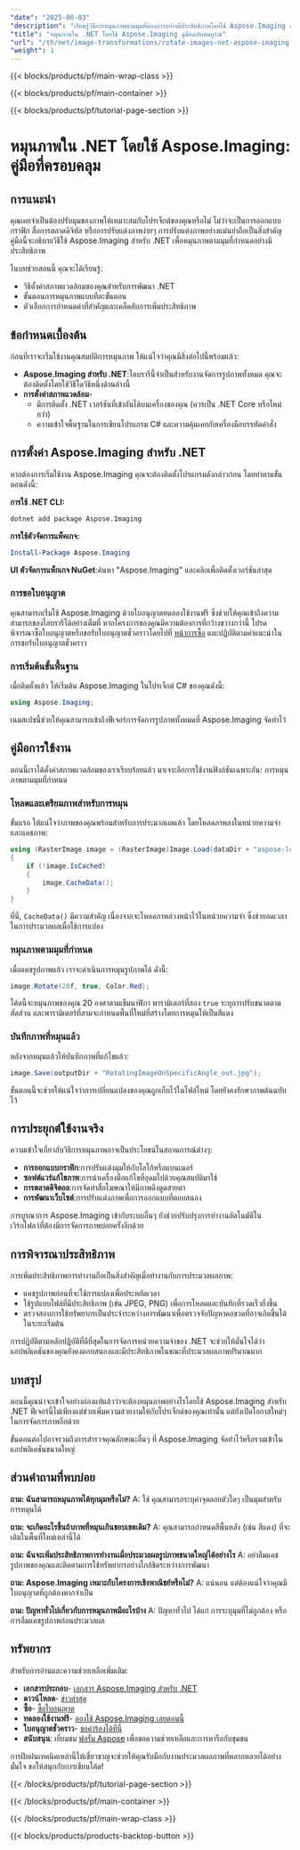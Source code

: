 ```yaml
---
"date": "2025-06-03"
"description": "เรียนรู้วิธีการหมุนภาพตามมุมที่ต้องการอย่างมีประสิทธิภาพโดยใช้ Aspose.Imaging สำหรับ .NET คำแนะนำทีละขั้นตอนนี้ครอบคลุมถึงเคล็ดลับการตั้งค่า การใช้งาน และการปรับแต่ง"
"title": "หมุนภาพใน .NET โดยใช้ Aspose.Imaging คู่มือฉบับสมบูรณ์"
"url": "/th/net/image-transformations/rotate-images-net-aspose-imaging-guide/"
"weight": 1
---
```


{{< blocks/products/pf/main-wrap-class >}}

{{< blocks/products/pf/main-container >}}

{{< blocks/products/pf/tutorial-page-section >}}
# หมุนภาพใน .NET โดยใช้ Aspose.Imaging: คู่มือที่ครอบคลุม

## การแนะนำ

คุณเคยจำเป็นต้องปรับมุมของภาพให้เหมาะสมกับโปรเจ็กต์ของคุณหรือไม่ ไม่ว่าจะเป็นการออกแบบกราฟิก สื่อการตลาดดิจิทัล หรือการปรับแต่งภาพง่ายๆ การปรับแต่งภาพอย่างแม่นยำถือเป็นสิ่งสำคัญ คู่มือนี้จะอธิบายวิธีใช้ Aspose.Imaging สำหรับ .NET เพื่อหมุนภาพตามมุมที่กำหนดอย่างมีประสิทธิภาพ

ในบทช่วยสอนนี้ คุณจะได้เรียนรู้:
- วิธีตั้งค่าสภาพแวดล้อมของคุณสำหรับการพัฒนา .NET
- ขั้นตอนการหมุนภาพแบบทีละขั้นตอน
- ตัวเลือกการกำหนดค่าที่สำคัญและเคล็ดลับการเพิ่มประสิทธิภาพ

## ข้อกำหนดเบื้องต้น

ก่อนที่เราจะเริ่มใช้งานคุณสมบัติการหมุนภาพ ให้แน่ใจว่าคุณมีสิ่งต่อไปนี้พร้อมแล้ว:

- **Aspose.Imaging สำหรับ .NET**:ไลบรารีนี้จำเป็นสำหรับงานจัดการรูปภาพทั้งหมด คุณจะต้องติดตั้งโดยใช้วิธีใดวิธีหนึ่งด้านล่างนี้
- **การตั้งค่าสภาพแวดล้อม**-
  - มีการติดตั้ง .NET เวอร์ชันที่เข้ากันได้บนเครื่องของคุณ (ควรเป็น .NET Core หรือใหม่กว่า)
  - ความเข้าใจพื้นฐานในการเขียนโปรแกรม C# และความคุ้นเคยกับเครื่องมือบรรทัดคำสั่ง

## การตั้งค่า Aspose.Imaging สำหรับ .NET

หากต้องการเริ่มใช้งาน Aspose.Imaging คุณจะต้องติดตั้งโปรแกรมดังกล่าวก่อน โดยทำตามขั้นตอนดังนี้:

**การใช้ .NET CLI:**

```bash
dotnet add package Aspose.Imaging
```

**การใช้ตัวจัดการแพ็คเกจ:**

```powershell
Install-Package Aspose.Imaging
```

**UI ตัวจัดการแพ็กเกจ NuGet**:ค้นหา "Aspose.Imaging" และคลิกเพื่อติดตั้งเวอร์ชันล่าสุด

### การขอใบอนุญาต

คุณสามารถเริ่มใช้ Aspose.Imaging ด้วยใบอนุญาตทดลองใช้งานฟรี ซึ่งช่วยให้คุณเข้าถึงความสามารถของไลบรารีได้อย่างเต็มที่ หากโครงการของคุณมีความต้องการที่กว้างขวางกว่านี้ โปรดพิจารณาซื้อใบอนุญาตหรือขอรับใบอนุญาตชั่วคราวโดยไปที่ [หน้าการซื้อ](https://purchase.aspose.com/buy) และปฏิบัติตามคำแนะนำในการขอรับใบอนุญาตชั่วคราว

### การเริ่มต้นขั้นพื้นฐาน

เมื่อติดตั้งแล้ว ให้เริ่มต้น Aspose.Imaging ในโปรเจ็กต์ C# ของคุณดังนี้:

```csharp
using Aspose.Imaging;
```

เนมสเปซนี้ช่วยให้คุณสามารถเข้าถึงฟีเจอร์การจัดการรูปภาพทั้งหมดที่ Aspose.Imaging จัดทำไว้

## คู่มือการใช้งาน

ตอนนี้เราได้ตั้งค่าสภาพแวดล้อมของเราเรียบร้อยแล้ว มาเจาะลึกการใช้งานฟังก์ชันเฉพาะกัน: การหมุนภาพตามมุมที่กำหนด

### โหลดและเตรียมภาพสำหรับการหมุน

ขั้นแรก ให้แน่ใจว่าภาพของคุณพร้อมสำหรับการประมวลผลแล้ว โดยโหลดภาพลงในหน่วยความจำและแคชภาพ:

```csharp
using (RasterImage image = (RasterImage)Image.Load(dataDir + "aspose-logo.jpg"))
{
    if (!image.IsCached)
    {
        image.CacheData();
    }
}
```

ที่นี่, `CacheData()` มีความสำคัญ เนื่องจากจะโหลดภาพล่วงหน้าไว้ในหน่วยความจำ ซึ่งช่วยลดเวลาในการประมวลผลเมื่อใช้การแปลง

### หมุนภาพตามมุมที่กำหนด

เมื่อแคชรูปภาพแล้ว เราจะดำเนินการหมุนรูปภาพได้ ดังนี้:

```csharp
image.Rotate(20f, true, Color.Red);
```

โค้ดนี้จะหมุนภาพของคุณ 20 องศาตามเข็มนาฬิกา พารามิเตอร์ที่สอง `true` ระบุการปรับขนาดตามสัดส่วน และพารามิเตอร์ที่สามจะกำหนดพื้นที่ใหม่ที่สร้างโดยการหมุนให้เป็นสีแดง

### บันทึกภาพที่หมุนแล้ว

หลังจากหมุนแล้วให้บันทึกภาพที่แก้ไขแล้ว:

```csharp
image.Save(outputDir + "RotatingImageOnSpecificAngle_out.jpg");
```

ขั้นตอนนี้จะช่วยให้แน่ใจว่าการเปลี่ยนแปลงของคุณถูกเก็บไว้ในไฟล์ใหม่ โดยยังคงรักษาภาพต้นฉบับไว้

## การประยุกต์ใช้งานจริง

ความเข้าใจเกี่ยวกับวิธีการหมุนภาพอาจเป็นประโยชน์ในสถานการณ์ต่างๆ:

- **การออกแบบกราฟิก**:การปรับแต่งมุมให้กับโลโก้หรือแบนเนอร์
- **ซอฟต์แวร์แก้ไขภาพ**:การนำเครื่องมือแก้ไขที่อุดมไปด้วยคุณสมบัติมาใช้
- **การตลาดดิจิตอล**:การจัดทำสื่อโฆษณาให้มีภาพดึงดูดสายตา
- **การพัฒนาเว็บไซต์**:การปรับแต่งภาพเพื่อการออกแบบที่ตอบสนอง

การบูรณาการ Aspose.Imaging เข้ากับระบบอื่นๆ ยังช่วยปรับปรุงการทำงานอัตโนมัติในเวิร์กโฟลว์ที่ต้องมีการจัดการภาพบ่อยครั้งอีกด้วย

## การพิจารณาประสิทธิภาพ

การเพิ่มประสิทธิภาพการทำงานถือเป็นสิ่งสำคัญเมื่อทำงานกับการประมวลผลภาพ:

- แคชรูปภาพก่อนที่จะใช้การแปลงเพื่อประหยัดเวลา
- ใช้รูปแบบไฟล์ที่มีประสิทธิภาพ (เช่น JPEG, PNG) เพื่อการโหลดและบันทึกที่รวดเร็วยิ่งขึ้น
- ตรวจสอบการใช้ทรัพยากรเป็นประจำระหว่างการพัฒนาเพื่อตรวจจับปัญหาคอขวดที่อาจเกิดขึ้นได้ในระยะเริ่มต้น

การปฏิบัติตามหลักปฏิบัติที่ดีที่สุดในการจัดการหน่วยความจำของ .NET จะช่วยให้มั่นใจได้ว่าแอปพลิเคชันของคุณยังคงตอบสนองและมีประสิทธิภาพในขณะที่ประมวลผลภาพปริมาณมาก

## บทสรุป

ตอนนี้คุณน่าจะเข้าใจอย่างถ่องแท้แล้วว่าจะต้องหมุนภาพอย่างไรโดยใช้ Aspose.Imaging สำหรับ .NET ฟีเจอร์นี้ไม่เพียงแต่ช่วยเพิ่มความสวยงามให้กับโปรเจ็กต์ของคุณเท่านั้น แต่ยังเปิดโอกาสใหม่ๆ ในการจัดการภาพอีกด้วย

ขั้นตอนต่อไปอาจรวมถึงการสำรวจคุณลักษณะอื่นๆ ที่ Aspose.Imaging จัดทำไว้หรือรวมเข้าในแอปพลิเคชันขนาดใหญ่

## ส่วนคำถามที่พบบ่อย

**ถาม: ฉันสามารถหมุนภาพได้ทุกมุมหรือไม่?**
A: ใช่ คุณสามารถระบุค่าจุดลอยตัวใดๆ เป็นมุมสำหรับการหมุนได้

**ถาม: จะเกิดอะไรขึ้นถ้าภาพที่หมุนเกินขอบเขตเดิม?**
A: คุณสามารถกำหนดสีพื้นหลัง (เช่น สีแดง) ที่จะเติมในพื้นที่ใหม่เหล่านี้ได้

**ถาม: ฉันจะเพิ่มประสิทธิภาพการทำงานเมื่อประมวลผลรูปภาพขนาดใหญ่ได้อย่างไร**
A: อย่าลืมแคชรูปภาพของคุณและติดตามการใช้ทรัพยากรอย่างใกล้ชิดระหว่างการพัฒนา

**ถาม: Aspose.Imaging เหมาะกับโครงการเชิงพาณิชย์หรือไม่?**
A: แน่นอน แต่ต้องแน่ใจว่าคุณมีใบอนุญาตที่ถูกต้องหากจำเป็น 

**ถาม: ปัญหาทั่วไปเกี่ยวกับการหมุนภาพมีอะไรบ้าง**
A: ปัญหาทั่วไป ได้แก่ การระบุมุมที่ไม่ถูกต้อง หรือการลืมแคชรูปภาพก่อนประมวลผล

## ทรัพยากร

สำหรับการอ่านและความช่วยเหลือเพิ่มเติม:

- **เอกสารประกอบ**- [เอกสาร Aspose.Imaging สำหรับ .NET](https://reference.aspose.com/imaging/net/)
- **ดาวน์โหลด**- [ข่าวล่าสุด](https://releases.aspose.com/imaging/net/)
- **ซื้อ**- [ซื้อใบอนุญาต](https://purchase.aspose.com/buy)
- **ทดลองใช้งานฟรี**- [ลองใช้ Aspose.Imaging เลยตอนนี้](https://releases.aspose.com/imaging/net/)
- **ใบอนุญาตชั่วคราว**- [ขอคำร้องได้ที่นี่](https://purchase.aspose.com/temporary-license/)
- **สนับสนุน**: เยี่ยมชม [ฟอรั่ม Aspose](https://forum.aspose.com/c/imaging/10) เพื่อขอความช่วยเหลือและการหารือกับชุมชน

การฝึกฝนเทคนิคเหล่านี้ให้เชี่ยวชาญจะช่วยให้คุณรับมือกับงานประมวลผลภาพที่หลากหลายได้อย่างมั่นใจ ขอให้สนุกกับการเขียนโค้ด!

{{< /blocks/products/pf/tutorial-page-section >}}

{{< /blocks/products/pf/main-container >}}

{{< /blocks/products/pf/main-wrap-class >}}

{{< blocks/products/products-backtop-button >}}